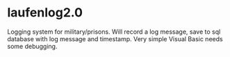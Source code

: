 # laufenlog2.0
Logging system for military/prisons. Will record a log message, save to sql database with log message and timestamp. Very simple Visual Basic 
needs some debugging.
